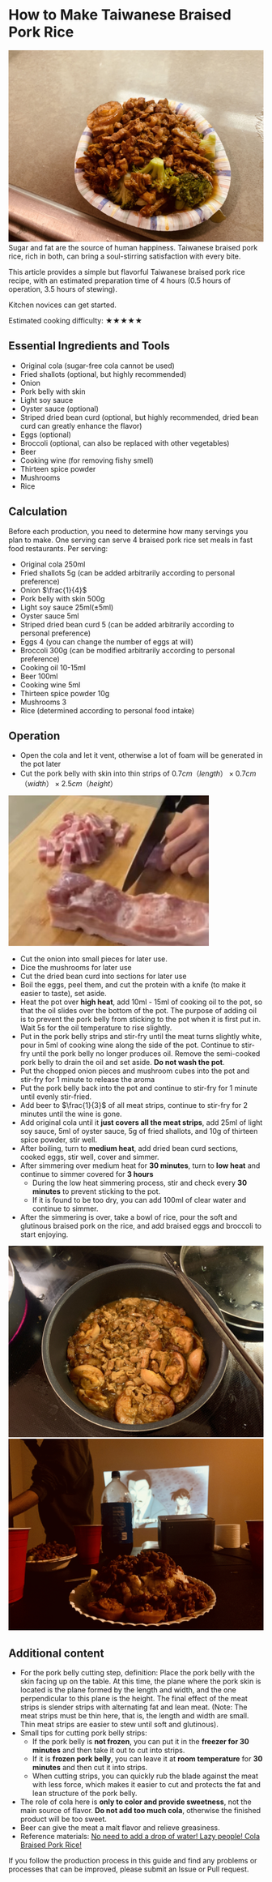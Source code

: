 # How to Make Taiwanese Braised Pork Rice

![Braised Pork Rice Finished Product](./1.jpg)
Sugar and fat are the source of human happiness. Taiwanese braised pork rice, rich in both, can bring a soul-stirring satisfaction with every bite.

This article provides a simple but flavorful Taiwanese braised pork rice recipe, with an estimated preparation time of 4 hours (0.5 hours of operation, 3.5 hours of stewing).

Kitchen novices can get started.

Estimated cooking difficulty: ★★★★★

## Essential Ingredients and Tools

- Original cola (sugar-free cola cannot be used)
- Fried shallots (optional, but highly recommended)
- Onion
- Pork belly with skin
- Light soy sauce
- Oyster sauce (optional)
- Striped dried bean curd (optional, but highly recommended, dried bean curd can greatly enhance the flavor)
- Eggs (optional)
- Broccoli (optional, can also be replaced with other vegetables)
- Beer
- Cooking wine (for removing fishy smell)
- Thirteen spice powder
- Mushrooms
- Rice

## Calculation

Before each production, you need to determine how many servings you plan to make. One serving can serve 4 braised pork rice set meals in fast food restaurants.
Per serving:

- Original cola 250ml
- Fried shallots 5g (can be added arbitrarily according to personal preference)
- Onion $\frac{1}{4}$
- Pork belly with skin 500g
- Light soy sauce 25ml($\pm$5ml)
- Oyster sauce 5ml
- Striped dried bean curd 5 (can be added arbitrarily according to personal preference)
- Eggs 4 (you can change the number of eggs at will)
- Broccoli 300g (can be modified arbitrarily according to personal preference)
- Cooking oil 10-15ml
- Beer 100ml
- Cooking wine 5ml
- Thirteen spice powder 10g
- Mushrooms 3
- Rice (determined according to personal food intake)

## Operation

- Open the cola and let it vent, otherwise a lot of foam will be generated in the pot later
- Cut the pork belly with skin into thin strips of $0.7cm（length）\times 0.7cm（width） \times 2.5cm（height）$

![Example of meat strips](./3.jpg)

- Cut the onion into small pieces for later use.
- Dice the mushrooms for later use
- Cut the dried bean curd into sections for later use
- Boil the eggs, peel them, and cut the protein with a knife (to make it easier to taste), set aside.
- Heat the pot over **high heat**, add 10ml - 15ml of cooking oil to the pot, so that the oil slides over the bottom of the pot. The purpose of adding oil is to prevent the pork belly from sticking to the pot when it is first put in. Wait 5s for the oil temperature to rise slightly.
- Put in the pork belly strips and stir-fry until the meat turns slightly white, pour in 5ml of cooking wine along the side of the pot. Continue to stir-fry until the pork belly no longer produces oil. Remove the semi-cooked pork belly to drain the oil and set aside. **Do not wash the pot**.
- Put the chopped onion pieces and mushroom cubes into the pot and stir-fry for 1 minute to release the aroma
- Put the pork belly back into the pot and continue to stir-fry for 1 minute until evenly stir-fried.
- Add beer to $\frac{1}{3}$ of all meat strips, continue to stir-fry for 2 minutes until the wine is gone.
- Add original cola until it **just covers all the meat strips**, add 25ml of light soy sauce, 5ml of oyster sauce, 5g of fried shallots, and 10g of thirteen spice powder, stir well.
- After boiling, turn to **medium heat**, add dried bean curd sections, cooked eggs, stir well, cover and simmer.
- After simmering over medium heat for **30 minutes**, turn to **low heat** and continue to simmer covered for **3 hours**
  - During the low heat simmering process, stir and check every **30 minutes** to prevent sticking to the pot.
  - If it is found to be too dry, you can add 100ml of clear water and continue to simmer.
- After the simmering is over, take a bowl of rice, pour the soft and glutinous braised pork on the rice, and add braised eggs and broccoli to start enjoying.

![Finished braised pork 1](./2.jpg)
![Finished braised pork 2](./4.jpg)

## Additional content

- For the pork belly cutting step, definition: Place the pork belly with the skin facing up on the table. At this time, the plane where the pork skin is located is the plane formed by the length and width, and the one perpendicular to this plane is the height. The final effect of the meat strips is slender strips with alternating fat and lean meat. (Note: The meat strips must be thin here, that is, the length and width are small. Thin meat strips are easier to stew until soft and glutinous).
- Small tips for cutting pork belly strips:
  - If the pork belly is **not frozen**, you can put it in the **freezer for 30 minutes** and then take it out to cut into strips.
  - If it is **frozen pork belly**, you can leave it at **room temperature** for **30 minutes** and then cut it into strips.
  - When cutting strips, you can quickly rub the blade against the meat with less force, which makes it easier to cut and protects the fat and lean structure of the pork belly.
- The role of cola here is **only to color and provide sweetness**, not the main source of flavor. **Do not add too much cola**, otherwise the finished product will be too sweet.
- Beer can give the meat a malt flavor and relieve greasiness.
- Reference materials: [No need to add a drop of water! Lazy people! Cola Braised Pork Rice!](https://www.bilibili.com/video/BV1kA4y1D7vT)

If you follow the production process in this guide and find any problems or processes that can be improved, please submit an Issue or Pull request.
